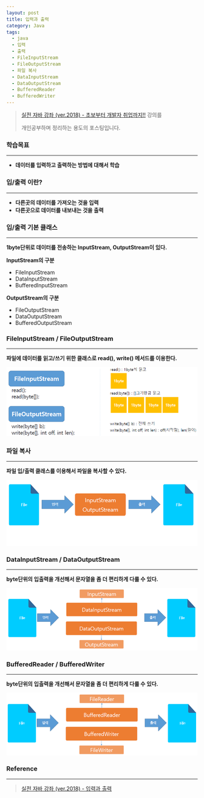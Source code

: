 ```yaml
---
layout: post
title: 입력과 출력
category: Java
tags:
  - java
  - 입력
  - 출력
  - FileInputStream
  - FileOutputStream
  - 파일 복사
  - DataInputStream
  - DataOutputStream
  - BufferedReader
  - BufferedWriter
---
```




> [실전 자바 강좌 (ver.2018) - 초보부터 개발자 취업까지!!](https://www.inflearn.com/course/%EC%8B%A4%EC%A0%84-%EC%9E%90%EB%B0%94_java-renew/) 강의를
>
> 개인공부하며 정리하는 용도의 포스팅입니다. 



### 학습목표

---

- **데이터를 입력하고 출력하는 방법에 대해서 학습**



### 입/출력 이란?

---

- **다른곳의 데이터를 가져오는 것을 입력**
- **다른곳으로 데이터를 내보내는 것을 출력**



### 입/출력 기본 클래스

---

**1byte단위로 데이터를 전송하는 InputStream, OutputStream이 있다.**



**InputStream의 구분**

- FileInputStream
- DataInputStream
- BufferedInputStream

**OutputStream의 구분**

- FileOutputStream
- DataOutputStream
- BufferedOutputStream





### FileInputStream / FileOutputStream

------

**파일에 데이터를 읽고/쓰기 위한 클래스로 read(), write() 메서드를 이용한다.**

![input,output1](/assets/Java/input,output1.png)



### 파일 복사

------

**파일 입/출력 클래스를 이용해서 파일을 복사할 수 있다.**



![input,output2](/assets/Java/input,output2.png)





### DataInputStream / DataOutputStream

------

**byte단위의 입출력을 개선해서 문자열을 좀 더 편리하게 다룰 수 있다.**



![input,output3](/assets/Java/input,output3.png)



### BufferedReader / BufferedWriter

------

**byte단위의 입출력을 개선해서 문자열을 좀 더 편리하게 다룰 수 있다.**



![input,output4](/assets/Java/input,output4.png)





### Reference

---

> [실전 자바 강좌 (ver.2018) - 입력과 출력](https://www.inflearn.com/course/%EC%8B%A4%EC%A0%84-%EC%9E%90%EB%B0%94_java-renew/lecture/13706)

